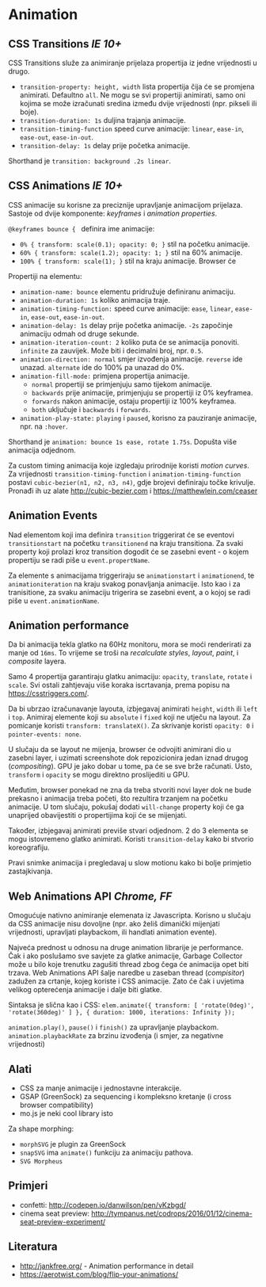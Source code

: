 # Animation

## CSS Transitions _IE 10+_

CSS Transitions služe za animiranje prijelaza propertija iz jedne vrijednosti u drugo.
* `transition-property: height, width` lista propertija čija će se promjena animirati. Defaultno `all`. Ne mogu se svi propertiji animirati, samo oni kojima se može izračunati sredina između dvije vrijednosti (npr. pikseli ili boje).
* `transition-duration: 1s` duljina trajanja animacije.
* `transition-timing-function` speed curve animacije: `linear`, `ease-in`, `ease-out`, `ease-in-out`.
* `transition-delay: 1s` delay prije početka animacije.

Shorthand je `transition: background .2s linear`.

## CSS Animations _IE 10+_

CSS animacije su korisne za preciznije upravljanje animacijom prijelaza. Sastoje od dvije komponente: *keyframes* i *animation properties*.

`@keyframes bounce { ` definira ime animacije:
* `0% { transform: scale(0.1); opacity: 0; }` stil na početku animacije.
* `60% { transform: scale(1.2); opacity: 1; }` stil na 60% animacije.
* `100% { transform: scale(1); }` stil na kraju animacije. Browser će

Propertiji na elementu:
* `animation-name: bounce` elementu pridružuje definiranu animaciju.
* `animation-duration: 1s` koliko animacija traje.
* `animation-timing-function:` speed curve animacije: `ease`, `linear`, `ease-in`, `ease-out`, `ease-in-out`.
* `animation-delay: 1s` delay prije početka animacije. `-2s` započinje animaciju odmah od druge sekunde.
* `animation-iteration-count: 2` koliko puta će se animacija ponoviti. `infinite` za zauvijek. Može biti i decimalni broj, npr. `0.5`.
* `animation-direction: normal` smjer izvođenja animacije. `reverse` ide unazad. `alternate` ide do 100% pa unazad do 0%.
* `animation-fill-mode:` primjena propertija animacije.
    * `normal` propertiji se primjenjuju samo tijekom animacije.
    * `backwards` prije animacije, primjenjuju se propertiji iz 0% keyframea.
    * `forwards` nakon animacije, ostaju propertiji iz 100% keyframea.
    * `both` uključuje i `backwards` i `forwards`.
* `animation-play-state:` `playing` i `paused`, korisno za pauziranje animacije, npr. na `:hover`.

Shorthand je `animation: bounce 1s ease, rotate 1.75s`.
Dopušta više animacija odjednom.

Za custom timing animacija koje izgledaju prirodnije koristi *motion curves*. Za vrijednosti `transition-timing-function` i `animation-timing-function` postavi `cubic-bezier(n1, n2, n3, n4)`, gdje brojevi definiraju točke krivulje. Pronađi ih uz alate http://cubic-bezier.com i https://matthewlein.com/ceaser

## Animation Events

Nad elementom koji ima definira `transition` triggerirat će se eventovi `transitionstart` na početku `transitionend` na kraju transitiona. Za svaki property koji prolazi kroz transition dogodit će se zasebni event - o kojem propertiju se radi piše u `event.propertName`.

Za elemente s animacijama triggeriraju se `animationstart` i `animationend`, te `animationiteration` na kraju svakog ponavljanja animacije. Isto kao i za tranisitione, za svaku animaciju trigerira se zasebni event, a o kojoj se radi piše u `event.animationName`.

## Animation performance

Da bi animacija tekla glatko na 60Hz monitoru, mora se moći renderirati za manje od `16ms`. To vrijeme se troši na *recalculate styles*, *layout*, *paint*, i *composite* layera.

Samo 4 propertija garantiraju glatku animaciju: `opacity`, `translate`, `rotate` i `scale`. Svi ostali zahtjevaju više koraka iscrtavanja, prema popisu na https://csstriggers.com/.

Da bi ubrzao izračunavanje layouta, izbjegavaj animirati `height`, `width` ili `left` i `top`. Animiraj elemente koji su `absolute` i `fixed` koji ne utječu na layout. Za pomicanje koristi `transform: translateX()`. Za skrivanje koristi `opacity: 0` i `pointer-events: none`.

U slučaju da se layout ne mijenja, browser će odvojiti animirani dio u zasebni layer, i uzimati screenshote dok repozicionira jedan iznad drugog (*compositing*). GPU je jako dobar u tome, pa će se sve brže računati. Usto, `transform` i `opacity` se mogu direktno proslijediti u GPU.

Međutim, browser ponekad ne zna da treba stvoriti novi layer dok ne bude prekasno i animacija treba početi, što rezultira trzanjem na početku animacije. U tom slučaju, pokušaj dodati `will-change` property koji će ga unaprijed obavijestiti o propertijima koji će se mijenjati.

Također, izbjegavaj animirati previše stvari odjednom. 2 do 3 elementa se mogu istovremeno glatko animirati. Koristi `transition-delay` kako bi stvorio koreografiju.

Pravi snimke animacija i pregledavaj u slow motionu kako bi bolje primjetio zastajkivanja.

## Web Animations API _Chrome, FF_

Omogućuje nativno animiranje elemenata iz Javascripta. Korisno u slučaju da CSS animacije nisu dovoljne (npr. ako želiš dimanički mijenjati vrijednosti, upravljati playbackom, ili handlati animation evente).

Najveća prednost u odnosu na druge animation librarije je performance. Čak i ako poslušamo sve savjete za glatke animacije, Garbage Collector može u bilo koje trenutku zagušiti thread zbog čega će animacija opet biti trzava.
Web Animations API šalje naredbe u zaseban thread (*compisitor*) zadužen za crtanje, kojeg koriste i CSS animacije. Zato će čak i uvjetima velikog opterećenja animacije i dalje biti glatke.

Sintaksa je slična kao i CSS:
`elem.animate({ transform: [ 'rotate(0deg)', 'rotate(360deg)' ] },
              { duration: 1000, iterations: Infinity });`

`animation.play()`, `pause()` i `finish()` za upravljanje playbackom.
`animation.playbackRate` za brzinu izvođenja (i smjer, za negativne vrijednosti)

## Alati

* CSS za manje animacije i jednostavne interakcije.
* GSAP (GreenSock) za sequencing i kompleksno kretanje (i cross browser compatibility)
* mo.js je neki cool library isto

Za shape morphing:
* `morphSVG` je plugin za GreenSock
* `snapSVG` ima `animate()` funkciju za animaciju pathova.
* `SVG Morpheus`

## Primjeri

* confetti: http://codepen.io/danwilson/pen/vKzbgd/
* cinema seat preview: http://tympanus.net/codrops/2016/01/12/cinema-seat-preview-experiment/

## Literatura

* http://jankfree.org/ - Animation performance in detail
* https://aerotwist.com/blog/flip-your-animations/

